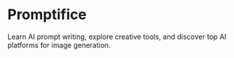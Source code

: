 # Promptifice
Learn AI prompt writing, explore creative tools, and discover top AI platforms for image generation.
